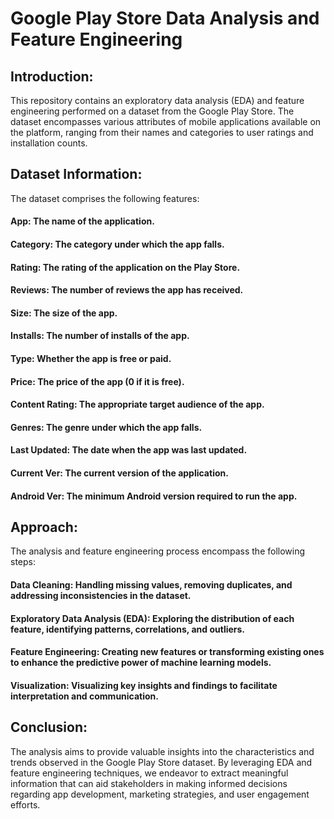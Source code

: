 # Google Play Store Data Analysis and Feature Engineering

## Introduction:
This repository contains an exploratory data analysis (EDA) and feature engineering performed on a dataset from the Google Play Store. The dataset encompasses various attributes of mobile applications available on the platform, ranging from their names and categories to user ratings and installation counts.

## Dataset Information:

The dataset comprises the following features:

#### App: The name of the application.
#### Category: The category under which the app falls.
#### Rating: The rating of the application on the Play Store.
#### Reviews: The number of reviews the app has received.
#### Size: The size of the app.
#### Installs: The number of installs of the app.
#### Type: Whether the app is free or paid.
#### Price: The price of the app (0 if it is free).
#### Content Rating: The appropriate target audience of the app.
#### Genres: The genre under which the app falls.
#### Last Updated: The date when the app was last updated.
#### Current Ver: The current version of the application.
#### Android Ver: The minimum Android version required to run the app.
## Approach:

The analysis and feature engineering process encompass the following steps:

#### Data Cleaning: Handling missing values, removing duplicates, and addressing inconsistencies in the dataset.
#### Exploratory Data Analysis (EDA): Exploring the distribution of each feature, identifying patterns, correlations, and outliers.
#### Feature Engineering: Creating new features or transforming existing ones to enhance the predictive power of machine learning models.
#### Visualization: Visualizing key insights and findings to facilitate interpretation and communication.
## Conclusion:

The analysis aims to provide valuable insights into the characteristics and trends observed in the Google Play Store dataset. By leveraging EDA and feature engineering techniques, we endeavor to extract meaningful information that can aid stakeholders in making informed decisions regarding app development, marketing strategies, and user engagement efforts.
